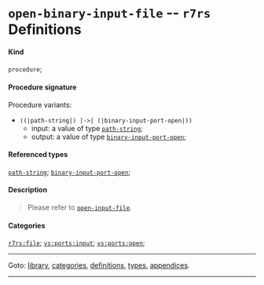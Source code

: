 

<a id='definition__r7rs__open-binary-input-file'></a>

# `open-binary-input-file` -- `r7rs` Definitions


#### Kind

`procedure`;


#### Procedure signature

Procedure variants:
 * `((|path-string|) |->| (|binary-input-port-open|))`
   * input: a value of type [`path-string`](../../r7rs/types/path-string.md#type__r7rs__path-string);
   * output: a value of type [`binary-input-port-open`](../../r7rs/types/binary-input-port-open.md#type__r7rs__binary-input-port-open);


#### Referenced types

[`path-string`](../../r7rs/types/path-string.md#type__r7rs__path-string);
[`binary-input-port-open`](../../r7rs/types/binary-input-port-open.md#type__r7rs__binary-input-port-open);


#### Description

> Please refer to [`open-input-file`](../../r7rs/definitions/open-input-file.md#definition__r7rs__open-input-file).


#### Categories

[`r7rs:file`](../../r7rs/categories/r7rs_3a_file.md#category__r7rs__r7rs_3a_file);
[`vs:ports:input`](../../r7rs/categories/vs_3a_ports_3a_input.md#category__r7rs__vs_3a_ports_3a_input);
[`vs:ports:open`](../../r7rs/categories/vs_3a_ports_3a_open.md#category__r7rs__vs_3a_ports_3a_open);

----

Goto: [library](../../r7rs/_index.md#library__r7rs), [categories](../../r7rs/categories/_index.md#toc__r7rs__categories), [definitions](../../r7rs/definitions/_index.md#toc__r7rs__definitions), [types](../../r7rs/types/_index.md#toc__r7rs__types), [appendices](../../r7rs/appendices/_index.md#toc__r7rs__appendices).

----

